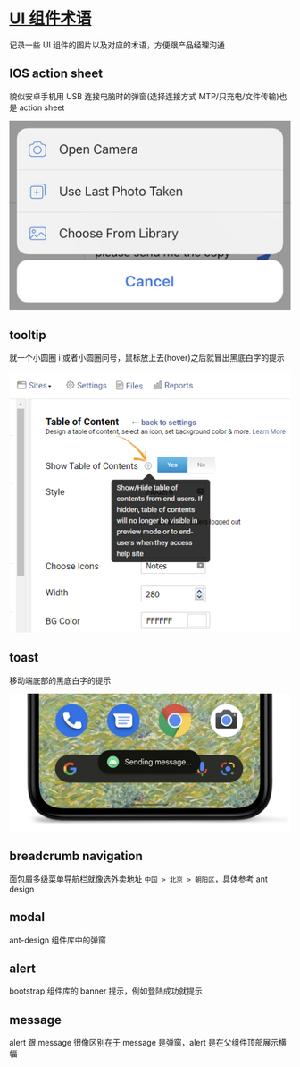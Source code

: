 # [UI 组件术语](/2022/03/ui_widgets.md)

记录一些 UI 组件的图片以及对应的术语，方便跟产品经理沟通

## IOS action sheet

貌似安卓手机用 USB 连接电脑时的弹窗(选择连接方式 MTP/只充电/文件传输)也是 action sheet

![](ui_widgets/ios_action_sheet.jpeg)

## tooltip

就一个小圆圈 i 或者小圆圈问号，鼠标放上去(hover)之后就冒出黑底白字的提示

![](ui_widgets/tooltip.jpg)

## toast

移动端底部的黑底白字的提示

![](ui_widgets/toast.png)

## breadcrumb navigation

面包屑多级菜单导航栏就像选外卖地址 `中国 > 北京 > 朝阳区`，具体参考 ant design

## modal

ant-design 组件库中的弹窗

## alert

bootstrap 组件库的 banner 提示，例如登陆成功就提示

## message

alert 跟 message 很像区别在于 message 是弹窗，alert 是在父组件顶部展示横幅
